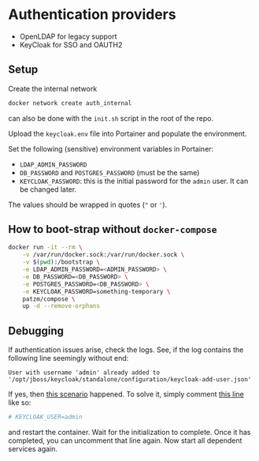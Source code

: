 # Authentication providers
- OpenLDAP for legacy support
- KeyCloak for SSO and OAUTH2

## Setup
Create the internal network
```bash
docker network create auth_internal
```
can also be done with the `init.sh` script in the root of the repo.

Upload the `keycloak.env` file into Portainer and populate the environment.

Set the following (sensitive) environment variables in Portainer:
- `LDAP_ADMIN_PASSWORD`
- `DB_PASSWORD` and `POSTGRES_PASSWORD` (must be the same)
- `KEYCLOAK_PASSWORD`: this is the initial password for the `admin` user. It can be changed later.

The values should be wrapped in quotes (`"` or `'`).

## How to boot-strap without `docker-compose`
```bash
docker run -it --rm \
    -v /var/run/docker.sock:/var/run/docker.sock \
    -v $(pwd):/bootstrap \
    -e LDAP_ADMIN_PASSWORD=<ADMIN_PASSWORD> \
    -e DB_PASSWORD=<DB_PASSWORD> \
    -e POSTGRES_PASSWORD=<DB_PASSWORD> \
    -e KEYCLOAK_PASSWORD=something-temporary \
    patzm/compose \
    up -d --remove-orphans
```

## Debugging
If authentication issues arise, check the logs.
See, if the log contains the following line seemingly without end:
```
User with username 'admin' already added to '/opt/jboss/keycloak/standalone/configuration/keycloak-add-user.json'
```

If yes, then [this scenario](https://stackoverflow.com/a/60067870/3702319) happened.
To solve it, simply comment [this line](https://github.com/patzm/dockerfiles/blob/22f5841eecfc6365f4abc7ca28b531e927f75a34/auth/keycloak.env#L7) like so:
```INI
# KEYCLOAK_USER=admin
```
and restart the container.
Wait for the initialization to complete.
Once it has completed, you can uncomment that line again.
Now start all dependent services again.

